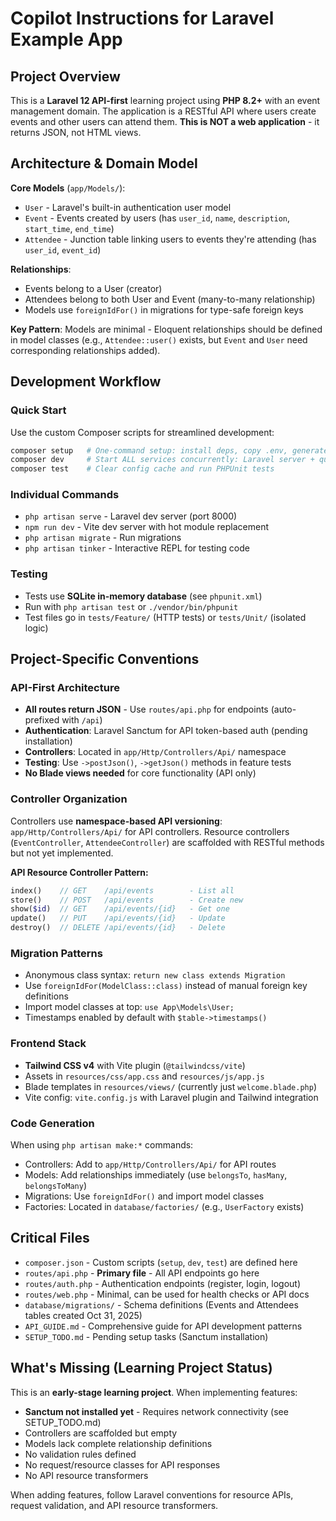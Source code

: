 # Copilot Instructions for Laravel Example App

## Project Overview

This is a **Laravel 12 API-first** learning project using **PHP 8.2+** with an event management domain. The application is a RESTful API where users create events and other users can attend them. **This is NOT a web application** - it returns JSON, not HTML views.

## Architecture & Domain Model

**Core Models** (`app/Models/`):

-   `User` - Laravel's built-in authentication user model
-   `Event` - Events created by users (has `user_id`, `name`, `description`, `start_time`, `end_time`)
-   `Attendee` - Junction table linking users to events they're attending (has `user_id`, `event_id`)

**Relationships**:

-   Events belong to a User (creator)
-   Attendees belong to both User and Event (many-to-many relationship)
-   Models use `foreignIdFor()` in migrations for type-safe foreign keys

**Key Pattern**: Models are minimal - Eloquent relationships should be defined in model classes (e.g., `Attendee::user()` exists, but `Event` and `User` need corresponding relationships added).

## Development Workflow

### Quick Start

Use the custom Composer scripts for streamlined development:

```bash
composer setup   # One-command setup: install deps, copy .env, generate key, migrate, build assets
composer dev     # Start ALL services concurrently: Laravel server + queue worker + Pail logs + Vite
composer test    # Clear config cache and run PHPUnit tests
```

### Individual Commands

-   `php artisan serve` - Laravel dev server (port 8000)
-   `npm run dev` - Vite dev server with hot module replacement
-   `php artisan migrate` - Run migrations
-   `php artisan tinker` - Interactive REPL for testing code

### Testing

-   Tests use **SQLite in-memory database** (see `phpunit.xml`)
-   Run with `php artisan test` or `./vendor/bin/phpunit`
-   Test files go in `tests/Feature/` (HTTP tests) or `tests/Unit/` (isolated logic)

## Project-Specific Conventions

### API-First Architecture

-   **All routes return JSON** - Use `routes/api.php` for endpoints (auto-prefixed with `/api`)
-   **Authentication**: Laravel Sanctum for API token-based auth (pending installation)
-   **Controllers**: Located in `app/Http/Controllers/Api/` namespace
-   **Testing**: Use `->postJson()`, `->getJson()` methods in feature tests
-   **No Blade views needed** for core functionality (API only)

### Controller Organization

Controllers use **namespace-based API versioning**: `app/Http/Controllers/Api/` for API controllers. Resource controllers (`EventController`, `AttendeeController`) are scaffolded with RESTful methods but not yet implemented.

**API Resource Controller Pattern:**

```php
index()    // GET    /api/events        - List all
store()    // POST   /api/events        - Create new
show($id)  // GET    /api/events/{id}   - Get one
update()   // PUT    /api/events/{id}   - Update
destroy()  // DELETE /api/events/{id}   - Delete
```

### Migration Patterns

-   Anonymous class syntax: `return new class extends Migration`
-   Use `foreignIdFor(ModelClass::class)` instead of manual foreign key definitions
-   Import model classes at top: `use App\Models\User;`
-   Timestamps enabled by default with `$table->timestamps()`

### Frontend Stack

-   **Tailwind CSS v4** with Vite plugin (`@tailwindcss/vite`)
-   Assets in `resources/css/app.css` and `resources/js/app.js`
-   Blade templates in `resources/views/` (currently just `welcome.blade.php`)
-   Vite config: `vite.config.js` with Laravel plugin and Tailwind integration

### Code Generation

When using `php artisan make:*` commands:

-   Controllers: Add to `app/Http/Controllers/Api/` for API routes
-   Models: Add relationships immediately (use `belongsTo`, `hasMany`, `belongsToMany`)
-   Migrations: Use `foreignIdFor()` and import model classes
-   Factories: Located in `database/factories/` (e.g., `UserFactory` exists)

## Critical Files

-   `composer.json` - Custom scripts (`setup`, `dev`, `test`) are defined here
-   `routes/api.php` - **Primary file** - All API endpoints go here
-   `routes/auth.php` - Authentication endpoints (register, login, logout)
-   `routes/web.php` - Minimal, can be used for health checks or API docs
-   `database/migrations/` - Schema definitions (Events and Attendees tables created Oct 31, 2025)
-   `API_GUIDE.md` - Comprehensive guide for API development patterns
-   `SETUP_TODO.md` - Pending setup tasks (Sanctum installation)

## What's Missing (Learning Project Status)

This is an **early-stage learning project**. When implementing features:

-   **Sanctum not installed yet** - Requires network connectivity (see SETUP_TODO.md)
-   Controllers are scaffolded but empty
-   Models lack complete relationship definitions
-   No validation rules defined
-   No request/resource classes for API responses
-   No API resource transformers

When adding features, follow Laravel conventions for resource APIs, request validation, and API resource transformers.
